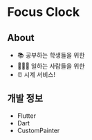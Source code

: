 # Focus Clock

## About

- 📚 공부하는 학생들을 위한
- 👨🏻‍💻 일하는 사람들을 위한
- ⏰ 시계 서비스!

## 개발 정보

- Flutter
- Dart
- CustomPainter
